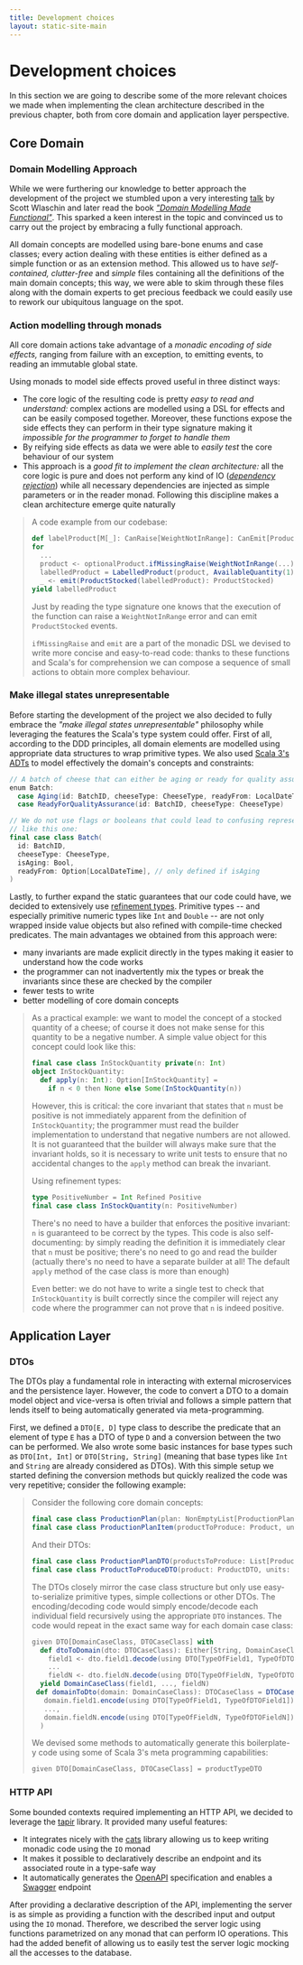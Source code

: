 ```yaml
---
title: Development choices
layout: static-site-main
---
```


# Development choices

In this section we are going to describe some of the more relevant choices we made when implementing the
clean architecture described in the previous chapter, both from core domain and application layer
perspective.

## Core Domain

### Domain Modelling Approach

While we were furthering our knowledge to better approach the development of the project we stumbled
upon a very interesting [talk](https://www.youtube.com/watch?v=2JB1_e5wZmU) by Scott Wlaschin and
later read the book [_"Domain Modelling Made Functional"_](https://pragprog.com/titles/swdddf/domain-modeling-made-functional/).
This sparked a keen interest in the topic and convinced us to carry out the project by embracing a
fully functional approach.

All domain concepts are modelled using bare-bone enums and case classes; every action dealing with
these entities is either defined as a simple function or as an extension method.
This allowed us to have _self-contained, clutter-free_ and _simple_ files containing all the
definitions of the main domain concepts; this way, we were able to skim through these files along
with the domain experts to get precious feedback we could easily use to rework our ubiquitous
language on the spot.

### Action modelling through monads

All core domain actions take advantage of a _monadic encoding of side effects,_ ranging from failure
with an exception, to emitting events, to reading an immutable global state.

Using monads to model side effects proved useful in three distinct ways:

- The core logic of the resulting code is pretty _easy to read and understand:_ complex actions are
  modelled using a DSL for effects and can be easily composed together.
  Moreover, these functions expose the side effects they can perform in their type signature making
  it _impossible for the programmer to forget to handle them_
- By reifying side effects as data we were able to _easily test_ the core behaviour of our system
- This approach is a _good fit to implement the clean architecture:_ all the core logic is pure
  and does not perform any kind of IO
  ([_dependency rejection_](https://blog.ploeh.dk/2017/01/27/from-dependency-injection-to-dependency-rejection/))
  while all necessary dependencies are injected as simple parameters or in the reader monad.
  Following this discipline makes a clean architecture emerge quite naturally

> A code example from our codebase:
>
> ```scala
> def labelProduct[M[_]: CanRaise[WeightNotInRange]: CanEmit[ProductStocked]: Monad](...): M[LabelledProduct] =
> for
>   ...
>   product <- optionalProduct.ifMissingRaise(WeightNotInRange(...): WeightNotInRange)
>   labelledProduct = LabelledProduct(product, AvailableQuantity(1), batch.id)
>   _ <- emit(ProductStocked(labelledProduct): ProductStocked)
> yield labelledProduct
> ```
>
> Just by reading the type signature one knows that the execution of the function can raise a
> `WeightNotInRange` error and can emit `ProductStocked` events.
>
> `ifMissingRaise` and `emit` are a part of the monadic DSL we devised to write more concise
> and easy-to-read code: thanks to these functions and Scala's for comprehension we can compose a
> sequence of small actions to obtain more complex behaviour.

### Make illegal states unrepresentable

Before starting the development of the project we also decided to fully embrace the
_"make illegal states unrepresentable"_ philosophy while leveraging the features the Scala's
type system could offer.
First of all, according to the DDD principles, all domain elements are modelled using appropriate
data structures to wrap primitive types.
We also used [Scala 3's ADTs](https://docs.scala-lang.org/scala3/book/types-adts-gadts.html)
to model effectively the domain's concepts and constraints:

```scala
// A batch of cheese that can either be aging or ready for quality assurance
enum Batch:
  case Aging(id: BatchID, cheeseType: CheeseType, readyFrom: LocalDateTime)
  case ReadyForQualityAssurance(id: BatchID, cheeseType: CheeseType)

// We do not use flags or booleans that could lead to confusing representations
// like this one:
final case class Batch(
  id: BatchID,
  cheeseType: CheeseType,
  isAging: Bool,
  readyFrom: Option[LocalDateTime], // only defined if isAging 
)
```

Lastly, to further expand the static guarantees that our code could have, we decided to extensively
use [refinement types](https://github.com/fthomas/refined).
Primitive types -- and especially primitive numeric types like `Int` and `Double` -- are not only
wrapped inside value objects but also refined with compile-time checked predicates.
The main advantages we obtained from this approach were:

- many invariants are made explicit directly in the types making it easier to understand how the
  code works
- the programmer can not inadvertently mix the types or break the invariants since these are checked
  by the compiler
- fewer tests to write
- better modelling of core domain concepts

> As a practical example: we want to model the concept of a stocked quantity of a cheese; of course
> it does not make sense for this quantity to be a negative number. A simple value object for this
> concept could look like this:
>
> ```scala
> final case class InStockQuantity private(n: Int)
> object InStockQuantity:
>   def apply(n: Int): Option[InStockQuantity] =
>     if n < 0 then None else Some(InStockQuantity(n))
> ```
>
> However, this is critical: the core invariant that states that `n` must be positive is not
> immediately apparent from the definition of `InStockQuantity`; the programmer must read the
> builder implementation to understand that negative numbers are not allowed.
> It is not guaranteed that the builder will always make sure that the invariant holds, so it is
> necessary to write unit tests to ensure that no accidental changes to the `apply` method can
> break the invariant.
>
> Using refinement types:
>
> ```scala
> type PositiveNumber = Int Refined Positive
> final case class InStockQuantity(n: PositiveNumber)
> ```
>
> There's no need to have a builder that enforces the positive invariant: `n` is guaranteed to be
> correct by the types.
> This code is also self-documenting: by simply reading the definition it is immediately clear that
> `n` must be positive; there's no need to go and read the builder (actually there's no need to have
> a separate builder at all! The default `apply` method of the case class is more than enough)
>
> Even better: we do not have to write a single test to check that `InStockQuantity` is built
> correctly since the compiler will reject any code where the programmer can not prove that `n` is
> indeed positive.

## Application Layer

### DTOs

The DTOs play a fundamental role in interacting with external microservices and the persistence layer.
However, the code to convert a DTO to a domain model object and vice-versa is often trivial and follows a
simple pattern that lends itself to being automatically generated via meta-programming.

First, we defined a `DTO[E, D]` type class to describe the predicate that an element of type `E` has a DTO
of type `D` and a conversion between the two can be performed. We also wrote some basic instances for
base types such as `DTO[Int, Int]` or `DTO[String, String]` (meaning that base types like `Int` and `String`
are already considered as DTOs).
With this simple setup we started defining the conversion methods but quickly realized the code was very repetitive;
consider the following example:

> Consider the following core domain concepts:
>
> ```scala
> final case class ProductionPlan(plan: NonEmptyList[ProductionPlanItem])
> final case class ProductionPlanItem(productToProduce: Product, units: NumberOfUnits)
> ```
>
> And their DTOs:
>
> ```scala
> final case class ProductionPlanDTO(productsToProduce: List[ProductToProduceDTO])
> final case class ProductToProduceDTO(product: ProductDTO, units: Int)
> ```
>
> The DTOs closely mirror the case class structure but only use easy-to-serialize primitive types,
> simple collections or other DTOs.
> The encoding/decoding code would simply encode/decode each individual field recursively using the
> appropriate `DTO` instances. The code would repeat in the exact same way for each domain case class:
>
> ```scala
> given DTO[DomainCaseClass, DTOCaseClass] with
>   def dtoToDomain(dto: DTOCaseClass): Either[String, DomainCaseClass] = for 
>     field1 <- dto.field1.decode(using DTO[TypeOfField1, TypeOfDTOField1])
>     ... 
>     fieldN <- dto.fieldN.decode(using DTO[TypeOfFieldN, TypeOfDTOFieldN])
>   yield DomainCaseClass(field1, ..., fieldN)
>  def domainToDto(domain: DomainCaseClass): DTOCaseClass = DTOCaseClass(
>    domain.field1.encode(using DTO[TypeOfField1, TypeOfDTOField1]),
>    ...,
>    domain.fieldN.encode(using DTO[TypeOfFieldN, TypeOfDTOFieldN]),
>   )
> ```
>
> We devised some methods to automatically generate this boilerplate-y code using some of Scala
> 3's meta programming capabilities:
>
> ```scala
> given DTO[DomainCaseClass, DTOCaseClass] = productTypeDTO
> ```

### HTTP API

Some bounded contexts required implementing an HTTP API, we decided to leverage
the [tapir](https://tapir.softwaremill.com/en/latest/) library.
It provided many useful features:

- It integrates nicely with the [cats](https://typelevel.org/cats/) library
  allowing us to keep writing monadic code using the `IO` monad
- It makes it possible to declaratively describe an endpoint and its associated
  route in a type-safe way
- It automatically generates the [OpenAPI](https://www.openapis.org/) specification
  and enables a [Swagger](https://swagger.io/) endpoint

After providing a declarative description of the API, implementing the server is as
simple as providing a function with the described input and output using the `IO`
monad.
Therefore, we described the server logic using functions parametrized on any monad
that can perform IO operations. This had the added benefit of allowing us
to easily test the server logic mocking all the accesses to the database.
